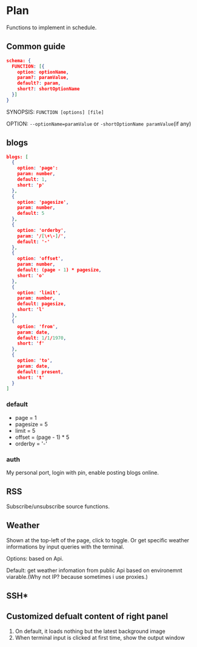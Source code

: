 # Plan

Functions to implement in schedule.

## Common guide

```json
schema: {
  FUNCTION: [{
    option: optionName,
    param?: paramValue,
    default?: param,
    short?: shortOptionName
  }]
}
```

SYNOPSIS: `FUNCTION [options] [file]`

OPTION: `--optionName=paramValue` or `-shortOptionName paramValue`(if any)

## blogs

```json
blogs: [
  {
    option: 'page':
    param: number,
    default: 1,
    short: 'p'
  },
  {
    option: 'pagesize',
    param: number,
    default: 5
  },
  {
    option: 'orderby',
    param: '/[\+\-]/',
    default: '-'
  },
  {
    option: 'offset',
    param: number,
    default: (page - 1) * pagesize,
    short: 'o'
  },
  {
    option: 'limit',
    param: number,
    default: pagesize,
    short: 'l'
  },
  {
    option: 'from',
    param: date,
    default: 1/1/1970,
    short: 'f'
  },
  {
    option: 'to',
    param: date,
    default: present,
    short: 't'
  }
]
```

### default

- page = 1
- pagesize = 5
- limit = 5
- offset = (page - 1) * 5
- orderby = '-'

### auth

My personal port, login with pin, enable posting blogs online.

## RSS

Subscribe/unsubscribe source functions.

## Weather

Shown at the top-left of the page, click to toggle. Or get specific weather informations by input queries with the terminal.

Options: based on Api.

Default: get weather infomation from public Api based on environemnt viarable.(Why not IP? because sometimes i use proxies.)

## SSH*

## Customized defualt content of right panel

1. On default, it loads nothing but the latest background image
2. When terminal input is clicked at first time, show the output window
